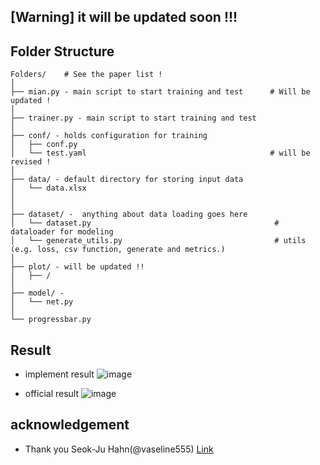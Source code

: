 ## [Warning] it will be updated soon !!!

## Folder Structure 
  ```
  Folders/    # See the paper list !
  │
  ├── mian.py - main script to start training and test      # Will be updated !
  │
  ├── trainer.py - main script to start training and test           
  │
  ├── conf/ - holds configuration for training                       
  │   ├── conf.py                  
  │   └── test.yaml                                         # will be revised ! 
  │
  ├── data/ - default directory for storing input data
  │   └── data.xlsx
  │   
  │
  ├── dataset/ -  anything about data loading goes here
  │   └── dataset.py                                         # dataloader for modeling
  │   └── generate_utils.py                                  # utils (e.g. loss, csv function, generate and metrics.)
  │   
  ├── plot/ - will be updated !!
  │   ├── / 
  │
  ├── model/ -          
  │   └── net.py                  
  │                                                                               
  └── progressbar.py             

   ```
   
## Result 
- implement result
![image](https://user-images.githubusercontent.com/87846187/142000260-8be34594-a334-41b8-bd37-b562bc56286f.png)

- official result
![image](https://user-images.githubusercontent.com/87846187/142000775-cafdeb12-1459-49de-9753-9b75879acd17.png)


## acknowledgement 
- Thank you Seok-Ju Hahn(@vaseline555) [Link](https://www.facebook.com/groups/PrivateAIKR)



